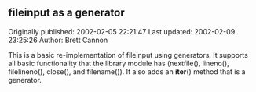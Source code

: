 ## fileinput as a generator

Originally published: 2002-02-05 22:21:47
Last updated: 2002-02-09 23:25:26
Author: Brett Cannon

This is a basic re-implementation of fileinput using generators.  It supports all basic functionality that the library module has (nextfile(), lineno(), filelineno(), close(), and filename()).  It also adds an __iter__() method that is a generator.